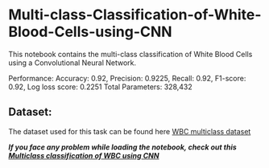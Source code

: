 # Multi-class-Classification-of-White-Blood-Cells-using-CNN
This notebook contains the multi-class classification of White Blood Cells using a Convolutional Neural Network.

Performance: Accuracy: 0.92, Precision: 0.9225, Recall: 0.92, F1-score: 0.92, Log loss score: 0.2251
Total Parameters: 328,432


## Dataset:
The dataset used for this task can be found here [WBC multiclass dataset](https://www.kaggle.com/alifrahman/main-dataset)


***If you face any problem while loading the notebook, check out this [Multiclass classification of WBC using CNN](https://www.kaggle.com/alifrahman/multiclass-wbc-classification-in-cnn-91-95-acc/notebook)***
